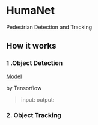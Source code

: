 # HumaNet
Pedestrian Detection and Tracking


## How it works
### 1 .Object Detection

[Model](https://drive.google.com/open?id=1SG_iiRqOOm5RlltH0pzGT3FXXkF7Bdh_) 

by Tensorflow

>input:
>output:

### 2. Object Tracking



